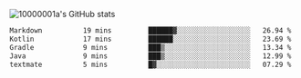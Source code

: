 ![10000001a's GitHub stats](https://github-readme-stats.vercel.app/api?username=10000001a&show_icons=true&theme=onedark&count_private=true)

<!-- [![Top Langs](https://github-readme-stats.vercel.app/api/top-langs/?username=10000001a&layout=compact&theme=onedark&langs_count=5)](https://github.com/anuraghazra/github-readme-stats) -->
<!--
**10000001a/10000001a** is a ✨ _special_ ✨ repository because its `README.md` (this file) appears on your GitHub profile.

Here are some ideas to get you started:

- 🔭 I’m currently working on ...
- 🌱 I’m currently learning ...
- 👯 I’m looking to collaborate on ...
- 🤔 I’m looking for help with ...
- 💬 Ask me about ...
- 📫 How to reach me: ...
- 😄 Pronouns: ...
- ⚡ Fun fact: ...
-->

<!--START_SECTION:waka-->

```txt
Markdown          19 mins         ██████▓░░░░░░░░░░░░░░░░░░   26.94 %
Kotlin            17 mins         ██████░░░░░░░░░░░░░░░░░░░   23.69 %
Gradle            9 mins          ███▒░░░░░░░░░░░░░░░░░░░░░   13.34 %
Java              9 mins          ███▒░░░░░░░░░░░░░░░░░░░░░   12.99 %
textmate          5 mins          █▓░░░░░░░░░░░░░░░░░░░░░░░   07.29 %
```

<!--END_SECTION:waka-->
